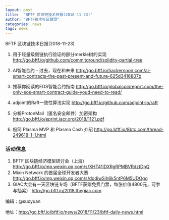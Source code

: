 ```yaml
---
layout: post
title:  "BFTF 区块链技术日报(2018-11-23)"
author: "BFTF技术社区联盟"
categories: news
tags: news
---
```


BFTF 区块链技术日报(2018-11-23)

1. 用于轻量级侧链执行验证的部分merkle树的实现 <http://go.bftf.io/github.com/commitground/solidity-partial-tree>

2. AI智能合约 - 过去，现在和未来 <http://go.bftf.io/hackernoon.com/ai-smart-contracts-the-past-present-and-future-625d3416807b>

3. 推荐你阅读的EOS智能合约指南 <http://go.bftf.io/globalcoinreport.com/the-only-eos-smart-contract-guide-youd-need-to-read/>

4. adjoint的Raft一致性算法实现 <http://go.bftf.io/github.com/adjoint-io/raft>

5. 分析ProtonMail（匿名安全邮件）加密架构 <http://go.bftf.io/eprint.iacr.org/2018/1121.pdf>

6. 极简 Plasma MVP 和 Plasma Cash 介绍 <http://go.bftf.io/8btc.com/thread-249618-1-1.html>


### 活动信息

1. BFTF 区块链经济模型研讨会（上海）http://go.bftf.io/mp.weixin.qq.com/s/XHT41IDXRgRPMBVRdztDpQ
2. Mixin Network 的首届全球开发者大赛 <http://go.bftf.io/mp.weixin.qq.com/s/dodiwSih6k5ntP6M5UDOgg>
3. GIAC大会有一天区块链专场（BFTF获赠免费门票，每张价值4800元，可参与抽奖） <http://go.bftf.io/2018.thegiac.com>


编辑：@suoyuan

地址：<http://go.bftf.io/bftf.io/news/2018/11/23/bftf-daily-news.html>
